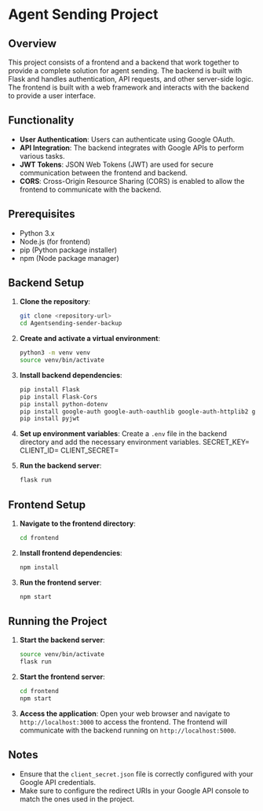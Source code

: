 # Agent Sending Project

## Overview

This project consists of a frontend and a backend that work together to provide a complete solution for agent sending. The backend is built with Flask and handles authentication, API requests, and other server-side logic. The frontend is built with a web framework and interacts with the backend to provide a user interface.

## Functionality

- **User Authentication**: Users can authenticate using Google OAuth.
- **API Integration**: The backend integrates with Google APIs to perform various tasks.
- **JWT Tokens**: JSON Web Tokens (JWT) are used for secure communication between the frontend and backend.
- **CORS**: Cross-Origin Resource Sharing (CORS) is enabled to allow the frontend to communicate with the backend.

## Prerequisites

- Python 3.x
- Node.js (for frontend)
- pip (Python package installer)
- npm (Node package manager)

## Backend Setup

1. **Clone the repository**:
    ```sh
    git clone <repository-url>
    cd Agentsending-sender-backup
    ```

2. **Create and activate a virtual environment**:
    ```sh
    python3 -m venv venv
    source venv/bin/activate
    ```

3. **Install backend dependencies**:
    ```sh
    pip install Flask
    pip install Flask-Cors
    pip install python-dotenv
    pip install google-auth google-auth-oauthlib google-auth-httplib2 google-api-python-client
    pip install pyjwt
    ```

4. **Set up environment variables**:
    Create a `.env` file in the backend directory and add the necessary environment variables.
    SECRET_KEY=
    CLIENT_ID= 
    CLIENT_SECRET=


5. **Run the backend server**:
    ```sh
    flask run
    ```

## Frontend Setup

1. **Navigate to the frontend directory**:
    ```sh
    cd frontend
    ```

2. **Install frontend dependencies**:
    ```sh
    npm install
    ```

3. **Run the frontend server**:
    ```sh
    npm start
    ```

## Running the Project

1. **Start the backend server**:
    ```sh
    source venv/bin/activate
    flask run
    ```

2. **Start the frontend server**:
    ```sh
    cd frontend
    npm start
    ```

3. **Access the application**:
    Open your web browser and navigate to `http://localhost:3000` to access the frontend. The frontend will communicate with the backend running on `http://localhost:5000`.

## Notes

- Ensure that the `client_secret.json` file is correctly configured with your Google API credentials.
- Make sure to configure the redirect URIs in your Google API console to match the ones used in the project.

